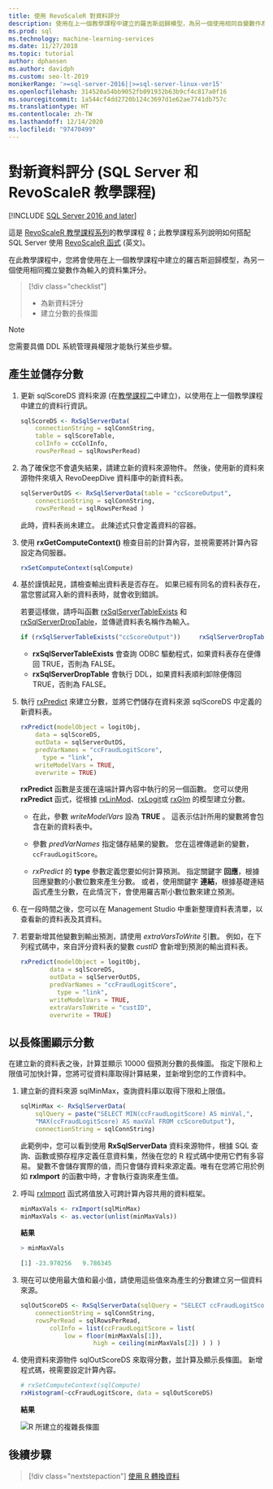 ```yaml
---
title: 使用 RevoScaleR 對資料評分
description: 使用在上一個教學課程中建立的羅吉斯迴歸模型，為另一個使用相同自變數作為輸入的資料集評分。
ms.prod: sql
ms.technology: machine-learning-services
ms.date: 11/27/2018
ms.topic: tutorial
author: dphansen
ms.author: davidph
ms.custom: seo-lt-2019
monikerRange: '>=sql-server-2016||>=sql-server-linux-ver15'
ms.openlocfilehash: 314520a54bb9052fb091932b63b9cf4c817a0f16
ms.sourcegitcommit: 1a544cf4dd2720b124c3697d1e62ae7741db757c
ms.translationtype: HT
ms.contentlocale: zh-TW
ms.lasthandoff: 12/14/2020
ms.locfileid: "97470499"
---
```

# <a name="score-new-data-sql-server-and-revoscaler-tutorial"></a>對新資料評分 (SQL Server 和 RevoScaleR 教學課程)
[!INCLUDE [SQL Server 2016 and later](../../includes/applies-to-version/sqlserver2016.md)]

這是 [RevoScaleR 教學課程系列](deepdive-data-science-deep-dive-using-the-revoscaler-packages.md)的教學課程 8；此教學課程系列說明如何搭配 SQL Server 使用 [RevoScaleR 函式](/machine-learning-server/r-reference/revoscaler/revoscaler) \(英文\)。

在此教學課程中，您將會使用在上一個教學課程中建立的羅吉斯迴歸模型，為另一個使用相同獨立變數作為輸入的資料集評分。

> [!div class="checklist"]
> * 為新資料評分
> * 建立分數的長條圖

> [!NOTE]
> 您需要具備 DDL 系統管理員權限才能執行某些步驟。

## <a name="generate-and-save-scores"></a>產生並儲存分數
  
1. 更新 sqlScoreDS 資料來源 (在[教學課程二](deepdive-create-sql-server-data-objects-using-rxsqlserverdata.md)中建立)，以使用在上一個教學課程中建立的資料行資訊。
  
    ```R
    sqlScoreDS <- RxSqlServerData(
        connectionString = sqlConnString,
        table = sqlScoreTable,
        colInfo = ccColInfo,
        rowsPerRead = sqlRowsPerRead)
    ```
  
2. 為了確保您不會遺失結果，請建立新的資料來源物件。 然後，使用新的資料來源物件來填入 RevoDeepDive 資料庫中的新資料表。
  
    ```R
    sqlServerOutDS <- RxSqlServerData(table = "ccScoreOutput",
        connectionString = sqlConnString,
        rowsPerRead = sqlRowsPerRead )
    ```
    此時，資料表尚未建立。 此陳述式只會定義資料的容器。
     
3. 使用 **rxGetComputeContext()** 檢查目前的計算內容，並視需要將計算內容設定為伺服器。
  
    ```R
    rxSetComputeContext(sqlCompute)
    ```
  
4. 基於謹慎起見，請檢查輸出資料表是否存在。 如果已經有同名的資料表存在，當您嘗試寫入新的資料表時，就會收到錯誤。
  
    若要這樣做，請呼叫函數 [rxSqlServerTableExists](/machine-learning-server/r-reference/revoscaler/rxsqlserverdroptable) 和 [rxSqlServerDropTable](/machine-learning-server/r-reference/revoscaler/rxsqlserverdroptable)，並傳遞資料表名稱作為輸入。
  
    ```R
    if (rxSqlServerTableExists("ccScoreOutput"))     rxSqlServerDropTable("ccScoreOutput")
    ```
  
    + **rxSqlServerTableExists** 會查詢 ODBC 驅動程式，如果資料表存在便傳回 TRUE，否則為 FALSE。
    + **rxSqlServerDropTable** 會執行 DDL，如果資料表順利卸除便傳回 TRUE，否則為 FALSE。

5. 執行 [rxPredict](/machine-learning-server/r-reference/revoscaler/rxpredict) 來建立分數，並將它們儲存在資料來源 sqlScoreDS 中定義的新資料表。
  
    ```R
    rxPredict(modelObject = logitObj,
        data = sqlScoreDS,
        outData = sqlServerOutDS,
        predVarNames = "ccFraudLogitScore",
          type = "link",
        writeModelVars = TRUE,
        overwrite = TRUE)
    ```
  
    **rxPredict** 函數是支援在遠端計算內容中執行的另一個函數。 您可以使用 **rxPredict** 函式，從根據 [rxLinMod](/machine-learning-server/r-reference/revoscaler/rxlinmod)、[rxLogit](/machine-learning-server/r-reference/revoscaler/rxlogit)或 [rxGlm](/machine-learning-server/r-reference/revoscaler/rxglm) 的模型建立分數。
  
    - 在此，參數 *writeModelVars* 設為 **TRUE** 。 這表示估計所用的變數將會包含在新的資料表中。
  
    - 參數 *predVarNames* 指定儲存結果的變數。 您在這裡傳遞新的變數，`ccFraudLogitScore`。
  
    - *rxPredict* 的 **type** 參數定義您要如何計算預測。 指定關鍵字 **回應**，根據回應變數的小數位數來產生分數。 或者，使用關鍵字 **連結**，根據基礎連結函式產生分數，在此情況下，會使用羅吉斯小數位數來建立預測。

6. 在一段時間之後，您可以在 Management Studio 中重新整理資料表清單，以查看新的資料表及其資料。

7. 若要新增其他變數到輸出預測，請使用 *extraVarsToWrite* 引數。  例如，在下列程式碼中，來自評分資料表的變數 *custID* 會新增到預測的輸出資料表。
  
    ```R
    rxPredict(modelObject = logitObj,
            data = sqlScoreDS,
            outData = sqlServerOutDS,
            predVarNames = "ccFraudLogitScore",
              type = "link",
            writeModelVars = TRUE,
            extraVarsToWrite = "custID",
            overwrite = TRUE)
    ```

## <a name="display-scores-in-a-histogram"></a>以長條圖顯示分數

在建立新的資料表之後，計算並顯示 10000 個預測分數的長條圖。 指定下限和上限值可加快計算，您將可從資料庫取得計算結果，並新增到您的工作資料中。

1. 建立新的資料來源 sqlMinMax，查詢資料庫以取得下限和上限值。
  
    ```R
    sqlMinMax <- RxSqlServerData(
        sqlQuery = paste("SELECT MIN(ccFraudLogitScore) AS minVal,",
        "MAX(ccFraudLogitScore) AS maxVal FROM ccScoreOutput"),
        connectionString = sqlConnString)
    ```

     此範例中，您可以看到使用 **RxSqlServerData** 資料來源物件，根據 SQL 查詢、函數或預存程序定義任意資料集，然後在您的 R 程式碼中使用它們有多容易。 變數不會儲存實際的值，而只會儲存資料來源定義。唯有在您將它用於例如 **rxImport** 的函數中時，才會執行查詢來產生值。
      
2. 呼叫 [rxImport](/machine-learning-server/r-reference/revoscaler/rximport) 函式將值放入可跨計算內容共用的資料框架。
  
    ```R
    minMaxVals <- rxImport(sqlMinMax)
    minMaxVals <- as.vector(unlist(minMaxVals))
    ```

    **結果**
     
    ```R
    > minMaxVals
     
    [1] -23.970256   9.786345
    ```

3. 現在可以使用最大值和最小值，請使用這些值來為產生的分數建立另一個資料來源。
  
    ```R
    sqlOutScoreDS <- RxSqlServerData(sqlQuery = "SELECT ccFraudLogitScore FROM ccScoreOutput",
        connectionString = sqlConnString,
        rowsPerRead = sqlRowsPerRead,
            colInfo = list(ccFraudLogitScore = list(
                low = floor(minMaxVals[1]),
                        high = ceiling(minMaxVals[2]) ) ) )
    ```

4. 使用資料來源物件 sqlOutScoreDS 來取得分數，並計算及顯示長條圖。 新增程式碼，視需要設定計算內容。
  
    ```R
    # rxSetComputeContext(sqlCompute)
    rxHistogram(~ccFraudLogitScore, data = sqlOutScoreDS)
    ```
  
    **結果**
  
    ![R 所建立的複雜長條圖](media/rsql-sue-complex-histogram.png "R 所建立的複雜長條圖")
  
## <a name="next-steps"></a>後續步驟

> [!div class="nextstepaction"]
> [使用 R 轉換資料](../../machine-learning/tutorials/deepdive-transform-data-using-r.md)